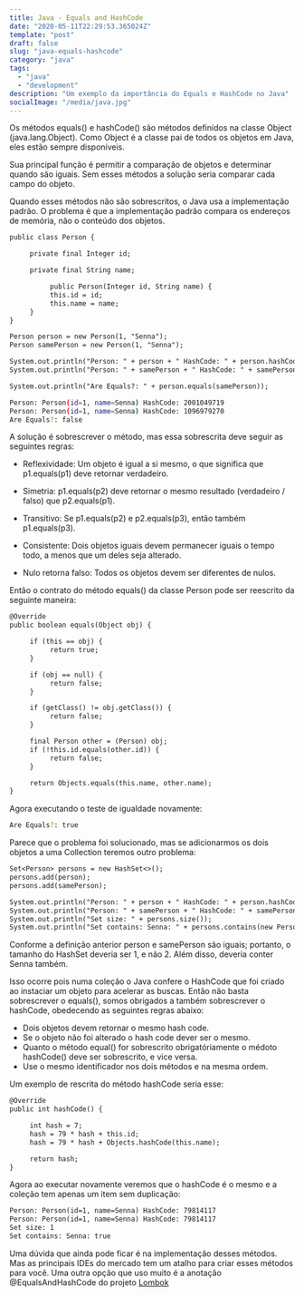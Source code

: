 ```yaml
---
title: Java - Equals and HashCode
date: "2020-05-11T22:29:53.365024Z"
template: "post"
draft: false
slug: "java-equals-hashcode"
category: "java"
tags:
  - "java"
  - "development"
description: "Um exemplo da importância do Equals e HashCode no Java"
socialImage: "/media/java.jpg"
---
```


Os métodos equals() e hashCode() são métodos definidos na classe Object (java.lang.Object). Como Object é a classe pai de todos os objetos em Java, eles estão sempre disponíveis.

Sua principal função é permitir a comparação de objetos e determinar quando são iguais. Sem esses métodos a solução seria comparar cada campo do objeto.

Quando esses métodos não são sobrescritos, o Java usa a implementação padrão. O problema é que a implementação padrão compara os endereços de memória, não o conteúdo dos objetos.

```jsp
public class Person {

     private final Integer id;

     private final String name;

          public Person(Integer id, String name) {
          this.id = id;
          this.name = name;
     }
}
```

```jsp
Person person = new Person(1, "Senna");
Person samePerson = new Person(1, "Senna");

System.out.println("Person: " + person + " HashCode: " + person.hashCode());
System.out.println("Person: " + samePerson + " HashCode: " + samePerson.hashCode());

System.out.println("Are Equals?: " + person.equals(samePerson));
```

```bash
Person: Person(id=1, name=Senna) HashCode: 2001049719
Person: Person(id=1, name=Senna) HashCode: 1096979270
Are Equals?: false
```

A solução é sobrescrever o método, mas essa sobrescrita deve seguir as seguintes regras:

- Reflexividade: Um objeto é igual a si mesmo, o que significa que p1.equals(p1) deve retornar verdadeiro.

- Simetria: p1.equals(p2) deve retornar o mesmo resultado (verdadeiro / falso) que p2.equals(p1).

- Transitivo: Se p1.equals(p2) e p2.equals(p3), então também p1.equals(p3).

- Consistente: Dois objetos iguais devem permanecer iguais o tempo todo, a menos que um deles seja alterado.

- Nulo retorna falso: Todos os objetos devem ser diferentes de nulos.

Então o contrato do método equals() da classe Person pode ser reescrito da seguinte maneira:

```jsp
@Override
public boolean equals(Object obj) {

     if (this == obj) {
          return true;
     }

     if (obj == null) {
          return false;
     }

     if (getClass() != obj.getClass()) {
          return false;
     }

     final Person other = (Person) obj;
     if (!this.id.equals(other.id)) {
          return false;
     }

     return Objects.equals(this.name, other.name);
}
```

Agora executando o teste de igualdade novamente:

```bash
Are Equals?: true
```

Parece que o problema foi solucionado, mas se adicionarmos os dois objetos a uma Collection teremos outro problema:

```jsp
Set<Person> persons = new HashSet<>();
persons.add(person);
persons.add(samePerson);

System.out.println("Person: " + person + " HashCode: " + person.hashCode());
System.out.println("Person: " + samePerson + " HashCode: " + samePerson.hashCode());
System.out.println("Set size: " + persons.size());
System.out.println("Set contains: Senna: " + persons.contains(new Person(1, "Senna")));
```

Conforme a definição anterior person e samePerson são iguais; portanto, o tamanho do HashSet deveria ser 1, e não 2. Além disso, deveria conter Senna também. 

Isso ocorre pois numa coleção o Java confere o HashCode que foi criado ao instaciar um objeto para acelerar as buscas. Então não basta sobrescrever o equals(), somos obrigados a também sobrescrever o hashCode, obedecendo as seguintes regras abaixo:

- Dois objetos devem retornar o mesmo hash code.
- Se o objeto não foi alterado o hash code dever ser o mesmo.
- Quanto o método equal() for sobrescrito obrigatóriamente o médoto hashCode() deve ser sobrescrito, e vice versa.
- Use o mesmo identificador nos dois métodos e na mesma ordem. 

Um exemplo de rescrita do método hashCode seria esse:

```jsp
@Override
public int hashCode() {

     int hash = 7;
     hash = 79 * hash + this.id;
     hash = 79 * hash + Objects.hashCode(this.name);

     return hash;
}
```

Agora ao executar novamente veremos que o hashCode é o mesmo e a coleção tem apenas um item sem duplicação:

```jsp
Person: Person(id=1, name=Senna) HashCode: 79814117
Person: Person(id=1, name=Senna) HashCode: 79814117
Set size: 1
Set contains: Senna: true
```
Uma dúvida que ainda pode ficar é na implementação desses métodos. Mas as principais IDEs do mercado tem um atalho para criar esses métodos para você. Uma outra opção que uso muito é a anotação @EqualsAndHashCode do projeto [Lombok](https://projectlombok.org)

 


